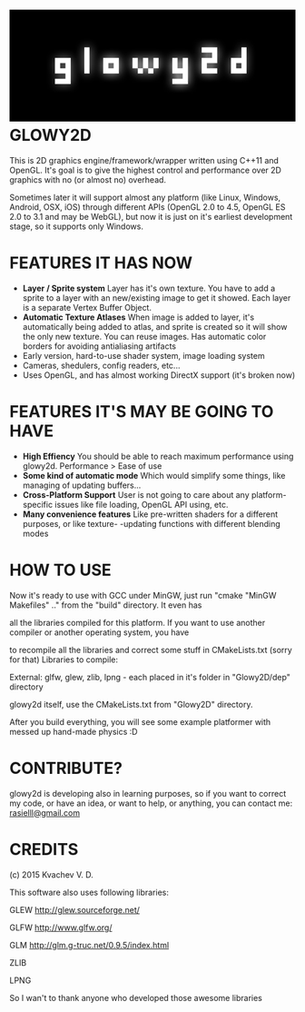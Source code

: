 ![Alt text](logo.png "glowy2d")
GLOWY2D
=======
This is 2D graphics engine/framework/wrapper written using C++11 and OpenGL. It's goal is to give the highest control and performance over 2D graphics with no (or almost no) overhead. 

Sometimes later it will support almost any platform (like Linux, Windows, Android, OSX, iOS) through different APIs (OpenGL 2.0 to 4.5, OpenGL ES 2.0 to 3.1 and may be WebGL), but now it is just on it's earliest development stage, so it supports only Windows.

FEATURES IT HAS NOW
===================
* **Layer / Sprite system**
  Layer has it's own texture. You have to add a sprite to a layer with an 
  new/existing image to get it showed. Each layer is a separate Vertex Buffer 
  Object. 
* **Automatic Texture Atlases**
  When image is added to layer, it's automatically being added to atlas, and 
  sprite is created so it will show the only new texture. You can reuse 
  images. Has automatic color borders for avoiding antialiasing artifacts
* Early version, hard-to-use shader system, image loading system
* Cameras, shedulers, config readers, etc...
* Uses OpenGL, and has almost working DirectX support (it's broken now)

FEATURES IT'S MAY BE GOING TO HAVE
===========================
* **High Effiency**
  You should be able to reach maximum performance using glowy2d. 
  Performance > Ease of use
* **Some kind of automatic mode**
  Which would simplify some things, like managing of updating buffers...
* **Cross-Platform Support**
  User is not going to care about any platform-specific issues like file 
  loading, OpenGL API using, etc.
* **Many convenience features**
  Like pre-written shaders for a different purposes, or like texture-
  -updating functions with different blending modes

HOW TO USE
==========
Now it's ready to use with GCC under MinGW, just run "cmake "MinGW Makefiles" .." from the "build" directory. It even has

all the libraries compiled for this platform. If you want to use another compiler or another operating system, you have

to recompile all the libraries and correct some stuff in CMakeLists.txt (sorry for that)
Libraries to compile:

External: glfw, glew, zlib, lpng - each placed in it's folder in "Glowy2D/dep" directory

glowy2d itself, use the CMakeLists.txt from "Glowy2D" directory.

After you build everything, you will see some example platformer with messed up hand-made physics :D

CONTRIBUTE?
===========
glowy2d is developing also in learning purposes, so if you want to correct my code,
or have an idea, or want to help, or anything, you can contact me: rasielll@gmail.com

CREDITS
=======
(c) 2015 Kvachev V. D.

This software also uses following libraries:

GLEW http://glew.sourceforge.net/

GLFW http://www.glfw.org/

GLM http://glm.g-truc.net/0.9.5/index.html

ZLIB

LPNG

So I wan't to thank anyone who developed those awesome libraries

